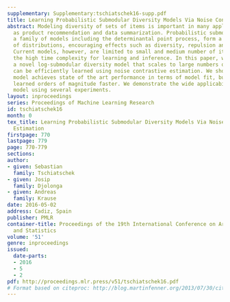 ```yaml
---
supplementary: Supplementary:tschiatschek16-supp.pdf
title: Learning Probabilistic Submodular Diversity Models Via Noise Contrastive Estimation
abstract: Modeling diversity of sets of items is important in many applications such
  as product recommendation and data summarization. Probabilistic submodular models,
  a family of models including the determinantal point process, form a natural class
  of distributions, encouraging effects such as diversity, repulsion and coverage.
  Current models, however, are limited to small and medium number of items due to
  the high time complexity for learning and inference. In this paper, we propose FLID,
  a novel log-submodular diversity model that scales to large numbers of items and
  can be efficiently learned using noise contrastive estimation. We show that our
  model achieves state of the art performance in terms of model fit, but can be also
  learned orders of magnitude faster. We demonstrate the wide applicability of our
  model using several experiments.
layout: inproceedings
series: Proceedings of Machine Learning Research
id: tschiatschek16
month: 0
tex_title: Learning Probabilistic Submodular Diversity Models Via Noise Contrastive
  Estimation
firstpage: 770
lastpage: 779
page: 770-779
sections: 
author:
- given: Sebastian
  family: Tschiatschek
- given: Josip
  family: Djolonga
- given: Andreas
  family: Krause
date: 2016-05-02
address: Cadiz, Spain
publisher: PMLR
container-title: Proceedings of the 19th International Conference on Artificial Intelligence
  and Statistics
volume: '51'
genre: inproceedings
issued:
  date-parts:
  - 2016
  - 5
  - 2
pdf: http://proceedings.mlr.press/v51/tschiatschek16.pdf
# Format based on citeproc: http://blog.martinfenner.org/2013/07/30/citeproc-yaml-for-bibliographies/
---
```

